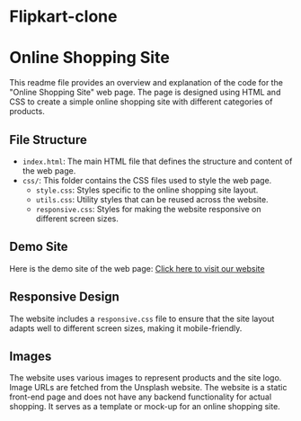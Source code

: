 # Flipkart-clone
# Online Shopping Site

This readme file provides an overview and explanation of the code for the "Online Shopping Site" web page. The page is designed using HTML and CSS to create a simple online shopping site with different categories of products.

## File Structure

- `index.html`: The main HTML file that defines the structure and content of the web page.
- `css/`: This folder contains the CSS files used to style the web page.
  - `style.css`: Styles specific to the online shopping site layout.
  - `utils.css`: Utility styles that can be reused across the website.
  - `responsive.css`: Styles for making the website responsive on different screen sizes.

## Demo Site
Here is the demo site of the web page: [Click here to visit our website](http://127.0.0.1:5500/index.html)

## Responsive Design

The website includes a `responsive.css` file to ensure that the site layout adapts well to different screen sizes, making it mobile-friendly.

## Images

The website uses various images to represent products and the site logo. Image URLs are fetched from the Unsplash website.
The website is a static front-end page and does not have any backend functionality for actual shopping. It serves as a template or mock-up for an online shopping site.
